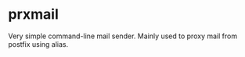 # prxmail
Very simple command-line mail sender. Mainly used to proxy mail from postfix using alias.
